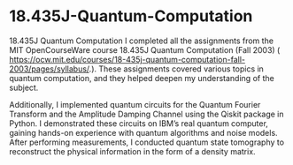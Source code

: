 # 18.435J-Quantum-Computation
18.435J Quantum Computation
I completed all the assignments from the MIT OpenCourseWare course 18.435J Quantum Computation (Fall 2003) ( https://ocw.mit.edu/courses/18-435j-quantum-computation-fall-2003/pages/syllabus/.). These assignments covered various topics in quantum computation, and they helped deepen my understanding of the subject.

Additionally, I implemented quantum circuits for the Quantum Fourier Transform and the Amplitude Damping Channel using the Qiskit package in Python. I demonstrated these circuits on IBM’s real quantum computer, gaining hands-on experience with quantum algorithms and noise models. After performing measurements, I conducted quantum state tomography to reconstruct the physical information in the form of a density matrix.
